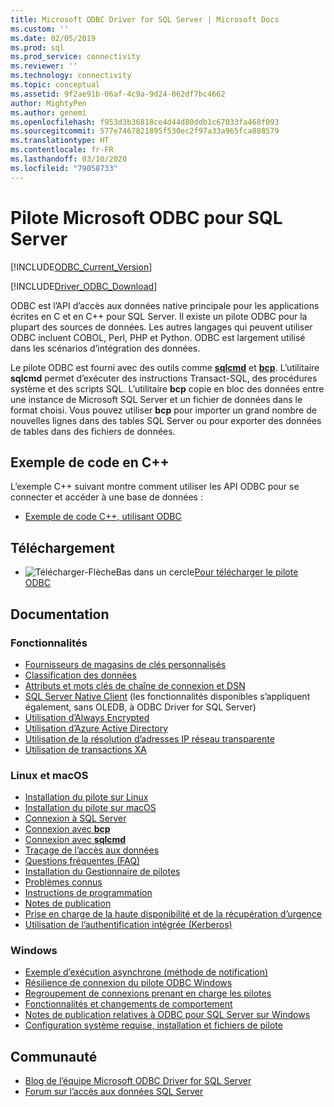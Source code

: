 ```yaml
---
title: Microsoft ODBC Driver for SQL Server | Microsoft Docs
ms.custom: ''
ms.date: 02/05/2019
ms.prod: sql
ms.prod_service: connectivity
ms.reviewer: ''
ms.technology: connectivity
ms.topic: conceptual
ms.assetid: 9f2ae91b-06af-4c9a-9d24-062df7bc4662
author: MightyPen
ms.author: genemi
ms.openlocfilehash: f953d3b36818ce4d44d80ddb1c67033fa468f093
ms.sourcegitcommit: 577e7467821895f530ec2f97a33a965fca808579
ms.translationtype: HT
ms.contentlocale: fr-FR
ms.lasthandoff: 03/10/2020
ms.locfileid: "79058733"
---
```

# <a name="microsoft-odbc-driver-for-sql-server"></a>Pilote Microsoft ODBC pour SQL Server

[!INCLUDE[ODBC_Current_Version](../../includes/odbc-latest-release.md)]

[!INCLUDE[Driver_ODBC_Download](../../includes/driver_odbc_download.md)]

ODBC est l’API d’accès aux données native principale pour les applications écrites en C et en C++ pour SQL Server. Il existe un pilote ODBC pour la plupart des sources de données. Les autres langages qui peuvent utiliser ODBC incluent COBOL, Perl, PHP et Python. ODBC est largement utilisé dans les scénarios d’intégration des données.

Le pilote ODBC est fourni avec des outils comme [**sqlcmd**](../../tools/sqlcmd-utility.md) et [**bcp**](../../tools/bcp-utility.md). L’utilitaire **sqlcmd** permet d’exécuter des instructions Transact-SQL, des procédures système et des scripts SQL. L’utilitaire **bcp** copie en bloc des données entre une instance de Microsoft SQL Server et un fichier de données dans le format choisi. Vous pouvez utiliser **bcp** pour importer un grand nombre de nouvelles lignes dans des tables SQL Server ou pour exporter des données de tables dans des fichiers de données.  

## <a name="code-example-in-c"></a>Exemple de code en C++

L’exemple C++ suivant montre comment utiliser les API ODBC pour se connecter et accéder à une base de données :

- [Exemple de code C++, utilisant ODBC](../../odbc/reference/sample-odbc-program.md)

## <a name="download"></a>Téléchargement

- ![Télécharger-FlècheBas dans un cercle](../../ssms/media/download-icon.png)[Pour télécharger le pilote ODBC](download-odbc-driver-for-sql-server.md)

## <a name="documentation"></a>Documentation

### <a name="features"></a>Fonctionnalités

- [Fournisseurs de magasins de clés personnalisés](../../connect/odbc/custom-keystore-providers.md)
- [Classification des données](../../connect/odbc/data-classification.md)
- [Attributs et mots clés de chaîne de connexion et DSN](dsn-connection-string-attribute.md)
- [SQL Server Native Client](../../relational-databases/native-client/features/sql-server-native-client-features.md) (les fonctionnalités disponibles s’appliquent également, sans OLEDB, à ODBC Driver for SQL Server)
- [Utilisation d’Always Encrypted](../../connect/odbc/using-always-encrypted-with-the-odbc-driver.md)
- [Utilisation d’Azure Active Directory](../../connect/odbc/using-azure-active-directory.md)
- [Utilisation de la résolution d’adresses IP réseau transparente](../../connect/odbc/using-transparent-network-ip-resolution.md)
- [Utilisation de transactions XA](../../connect/odbc/use-xa-with-dtc.md)

### <a name="linux-and-macos"></a>Linux et macOS

- [Installation du pilote sur Linux](../../connect/odbc/linux-mac/installing-the-microsoft-odbc-driver-for-sql-server.md)
- [Installation du pilote sur macOS](../../connect/odbc/linux-mac/install-microsoft-odbc-driver-sql-server-macos.md)
- [Connexion à SQL Server](../../connect/odbc/linux-mac/connection-string-keywords-and-data-source-names-dsns.md)
- [Connexion avec **bcp**](../../connect/odbc/linux-mac/connecting-with-bcp.md)
- [Connexion avec **sqlcmd**](../../connect/odbc/linux-mac/connecting-with-sqlcmd.md)
- [Traçage de l’accès aux données](../../connect/odbc/linux-mac/data-access-tracing-with-the-odbc-driver-on-linux.md)
- [Questions fréquentes (FAQ)](../../connect/odbc/linux-mac/frequently-asked-questions-faq-for-odbc-linux.md)
- [Installation du Gestionnaire de pilotes](../../connect/odbc/linux-mac/installing-the-driver-manager.md)
- [Problèmes connus](../../connect/odbc/linux-mac/known-issues-in-this-version-of-the-driver.md)
- [Instructions de programmation](../../connect/odbc/linux-mac/programming-guidelines.md)
- [Notes de publication](../../connect/odbc/linux-mac/release-notes-odbc-sql-server-linux-mac.md)
- [Prise en charge de la haute disponibilité et de la récupération d’urgence](../../connect/odbc/linux-mac/odbc-driver-on-linux-support-for-high-availability-disaster-recovery.md)
- [Utilisation de l’authentification intégrée (Kerberos)](../../connect/odbc/linux-mac/using-integrated-authentication.md)

### <a name="windows"></a>Windows

- [Exemple d’exécution asynchrone (méthode de notification)](../../connect/odbc/windows/asynchronous-execution-notification-method-sample.md)
- [Résilience de connexion du pilote ODBC Windows](../../connect/odbc/windows/connection-resiliency-in-the-windows-odbc-driver.md)
- [Regroupement de connexions prenant en charge les pilotes](../../connect/odbc/windows/driver-aware-connection-pooling-in-the-odbc-driver-for-sql-server.md)
- [Fonctionnalités et changements de comportement](../../connect/odbc/windows/features-of-the-microsoft-odbc-driver-for-sql-server-on-windows.md)
- [Notes de publication relatives à ODBC pour SQL Server sur Windows](windows/release-notes-odbc-sql-server-windows.md)
- [Configuration système requise, installation et fichiers de pilote](../../connect/odbc/windows/system-requirements-installation-and-driver-files.md)



## <a name="community"></a>Communauté  
- [Blog de l’équipe Microsoft ODBC Driver for SQL Server](https://blogs.msdn.com/sqlnativeclient/default.aspx)  
- [Forum sur l’accès aux données SQL Server](https://social.technet.microsoft.com/Forums/en/sqldataaccess/threads)  
